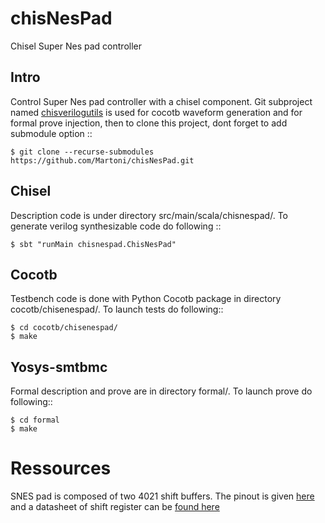# chisNesPad
Chisel Super Nes pad controller

## Intro
Control Super Nes pad controller with a chisel component. Git subproject named [chisverilogutils](https://github.com/Martoni/chisverilogutils) is used for cocotb waveform generation and for formal prove injection, then to clone this project, dont forget to add submodule option ::

```
$ git clone --recurse-submodules https://github.com/Martoni/chisNesPad.git
```

## Chisel

Description code is under directory src/main/scala/chisnespad/. To generate verilog synthesizable code do following ::

```
$ sbt "runMain chisnespad.ChisNesPad"
```

## Cocotb

Testbench code is done with Python Cocotb package in directory cocotb/chisenespad/. To launch tests do following::

```
$ cd cocotb/chisenespad/
$ make
```

## Yosys-smtbmc

Formal description and prove are in directory formal/. To launch prove do following::
```
$ cd formal
$ make
```

# Ressources

SNES pad is composed of two 4021 shift buffers. The pinout is given
[here](https://pinoutguide.com/Game/snescontroller_pinout.shtml) and a datasheet
of shift register can be [found here](http://www.st.com/content/ccc/resource/technical/document/datasheet/aa/2e/a7/49/58/cc/4a/9e/CD00002651.pdf/files/CD00002651.pdf/jcr:content/translations/en.CD00002651.pdf)
